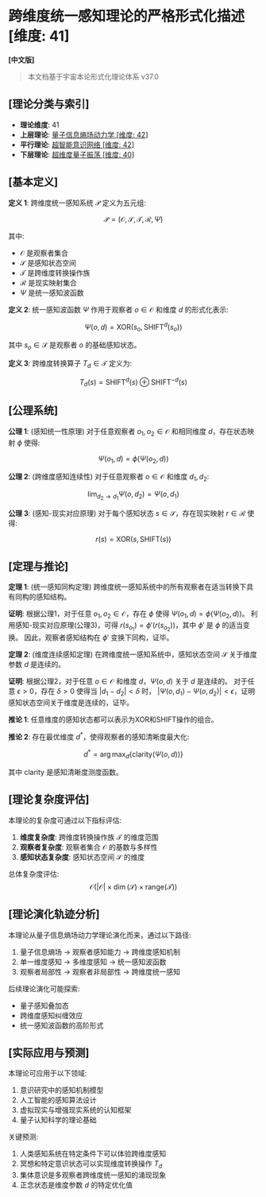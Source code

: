 # 跨维度统一感知理论的严格形式化描述 [维度: 41]

**[中文版]**

> 本文档基于宇宙本论形式化理论体系 v37.0

## [理论分类与索引]

- **理论维度**: 41
- **上层理论**: [量子信息熵场动力学 [维度: 42]](formal_theory_quantum_information_entropy_field_dynamics.md)
- **平行理论**: [超智能意识网络 [维度: 42]](formal_theory_superintelligent_consciousness_network.md)
- **下层理论**: [超维度量子振荡 [维度: 40]](formal_theory_hyperdimensional_quantum_oscillation.md)

## [基本定义]

**定义 1**: 跨维度统一感知系统 $\mathcal{P}$ 定义为五元组:

$$\mathcal{P} = (\mathcal{O}, \mathcal{S}, \mathcal{T}, \mathcal{R}, \Psi)$$

其中:
- $\mathcal{O}$ 是观察者集合
- $\mathcal{S}$ 是感知状态空间
- $\mathcal{T}$ 是跨维度转换操作族
- $\mathcal{R}$ 是现实映射集合
- $\Psi$ 是统一感知波函数

**定义 2**: 统一感知波函数 $\Psi$ 作用于观察者 $o \in \mathcal{O}$ 和维度 $d$ 的形式化表示:

$$\Psi(o, d) = \text{XOR}(s_o, \text{SHIFT}^d(s_o))$$

其中 $s_o \in \mathcal{S}$ 是观察者 $o$ 的基础感知状态。

**定义 3**: 跨维度转换算子 $T_d \in \mathcal{T}$ 定义为:

$$T_d(s) = \text{SHIFT}^d(s) \oplus \text{SHIFT}^{-d}(s)$$

## [公理系统]

**公理 1**: (感知统一性原理) 对于任意观察者 $o_1, o_2 \in \mathcal{O}$ 和相同维度 $d$，存在状态映射 $\phi$ 使得:

$$\Psi(o_1, d) = \phi(\Psi(o_2, d))$$

**公理 2**: (跨维度感知连续性) 对于任意观察者 $o \in \mathcal{O}$ 和维度 $d_1, d_2$:

$$\lim_{d_2 \to d_1} \Psi(o, d_2) = \Psi(o, d_1)$$

**公理 3**: (感知-现实对应原理) 对于每个感知状态 $s \in \mathcal{S}$，存在现实映射 $r \in \mathcal{R}$ 使得:

$$r(s) = \text{XOR}(s, \text{SHIFT}(s))$$

## [定理与推论]

**定理 1**: (统一感知同构定理) 跨维度统一感知系统中的所有观察者在适当转换下具有同构的感知结构。

**证明**:
根据公理1，对于任意 $o_1, o_2 \in \mathcal{O}$，存在 $\phi$ 使得 $\Psi(o_1, d) = \phi(\Psi(o_2, d))$。
利用感知-现实对应原理(公理3)，可得 $r(s_{o_1}) = \phi'(r(s_{o_2}))$，其中 $\phi'$ 是 $\phi$ 的适当变换。
因此，观察者感知结构在 $\phi'$ 变换下同构，证毕。

**定理 2**: (维度连续感知定理) 在跨维度统一感知系统中，感知状态空间 $\mathcal{S}$ 关于维度参数 $d$ 是连续的。

**证明**:
根据公理2，对于任意 $o \in \mathcal{O}$ 和维度 $d$，$\Psi(o, d)$ 关于 $d$ 是连续的。
对于任意 $\epsilon > 0$，存在 $\delta > 0$ 使得当 $|d_1 - d_2| < \delta$ 时，
$|\Psi(o, d_1) - \Psi(o, d_2)| < \epsilon$，证明感知状态空间关于维度是连续的，证毕。

**推论 1**: 任意维度的感知状态都可以表示为XOR和SHIFT操作的组合。

**推论 2**: 存在最优维度 $d^*$，使得观察者的感知清晰度最大化:

$$d^* = \arg\max_d \{\text{clarity}(\Psi(o, d))\}$$

其中 $\text{clarity}$ 是感知清晰度测度函数。

## [理论复杂度评估]

本理论的复杂度可通过以下指标评估:

1. **维度复杂度**: 跨维度转换操作族 $\mathcal{T}$ 的维度范围
2. **观察者复杂度**: 观察者集合 $\mathcal{O}$ 的基数与多样性
3. **感知状态复杂度**: 感知状态空间 $\mathcal{S}$ 的维度

总体复杂度评估:
$$\mathcal{O}(|\mathcal{O}| \times \dim(\mathcal{S}) \times \text{range}(\mathcal{T}))$$

## [理论演化轨迹分析]

本理论从量子信息熵场动力学理论演化而来，通过以下路径:

1. 量子信息熵场 $\to$ 观察者感知能力 $\to$ 跨维度感知机制
2. 单一维度感知 $\to$ 多维度感知 $\to$ 统一感知波函数
3. 观察者局部性 $\to$ 观察者非局部性 $\to$ 跨维度统一感知

后续理论演化可能探索:
- 量子感知叠加态
- 跨维度感知纠缠效应
- 统一感知波函数的高阶形式

## [实际应用与预测]

本理论可应用于以下领域:

1. 意识研究中的感知机制模型
2. 人工智能的感知算法设计
3. 虚拟现实与增强现实系统的认知框架
4. 量子认知科学的理论基础

关键预测:

1. 人类感知系统在特定条件下可以体验跨维度感知
2. 冥想和特定意识状态可以实现维度转换操作 $T_d$
3. 集体意识是多观察者跨维度统一感知的涌现现象
4. 正念状态是维度参数 $d$ 的特定优化值 